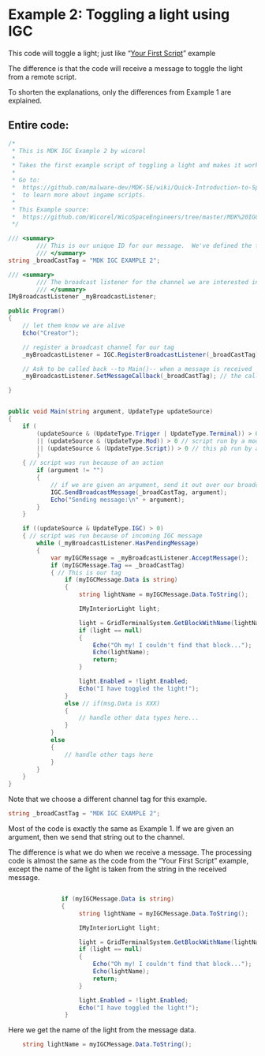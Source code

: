 # Example 2: Toggling a light using IGC

This code will toggle a light; just like “[Your First Script](https://github.com/Wicorel/WicoSpaceEngineers/tree/master/MDK%20IGC%20Example%202)” example 

The difference is that the code will receive a message to toggle the light from a remote script.

To shorten the explanations, only the differences from Example 1 are explained.

## Entire code:
```csharp
/*
 * This is MDK IGC Example 2 by wicorel
 * 
 * Takes the first example script of toggling a light and makes it work via IGC.
 * 
 * Go to:
 *  https://github.com/malware-dev/MDK-SE/wiki/Quick-Introduction-to-Space-Engineers-Ingame-Scripts
 *  to learn more about ingame scripts.
 * 
 * This Example source: 
 *  https://github.com/Wicorel/WicoSpaceEngineers/tree/master/MDK%20IGC%20Example%202
 */

/// <summary>
        /// This is our unique ID for our message.  We've defined the format for the message data (it's just a string)
        /// </summary>
string _broadCastTag = "MDK IGC EXAMPLE 2";

/// <summary>
        /// The broadcast listener for the channel we are interested in.
        /// </summary>
IMyBroadcastListener _myBroadcastListener;

public Program()
{
    // let them know we are alive
    Echo("Creator");

    // register a broadcast channel for our tag
    _myBroadcastListener = IGC.RegisterBroadcastListener(_broadCastTag);

    // Ask to be called back --to Main()-- when a message is received
    _myBroadcastListener.SetMessageCallback(_broadCastTag); // the callback agrument does NOT need to be the same as the tag

}


public void Main(string argument, UpdateType updateSource)
{
    if (
        (updateSource & (UpdateType.Trigger | UpdateType.Terminal)) > 0 // run by a terminal action
        || (updateSource & (UpdateType.Mod)) > 0 // script run by a mod
        || (updateSource & (UpdateType.Script)) > 0 // this pb run by another script (PB)
        )
    { // script was run because of an action
        if (argument != "")
        {
            // if we are given an argument, send it out over our broadcast channel
            IGC.SendBroadcastMessage(_broadCastTag, argument);
            Echo("Sending message:\n" + argument);
        }
    }

    if ((updateSource & UpdateType.IGC) > 0)
    { // script was run because of incoming IGC message
        while (_myBroadcastListener.HasPendingMessage)
        {
            var myIGCMessage = _myBroadcastListener.AcceptMessage();
            if (myIGCMessage.Tag == _broadCastTag)
            { // This is our tag
                if (myIGCMessage.Data is string)
                {
                    string lightName = myIGCMessage.Data.ToString();

                    IMyInteriorLight light;

                    light = GridTerminalSystem.GetBlockWithName(lightName) as IMyInteriorLight;
                    if (light == null)
                    {
                        Echo("Oh my! I couldn't find that block...");
                        Echo(lightName);
                        return;
                    }

                    light.Enabled = !light.Enabled;
                    Echo("I have toggled the light!");
                }
                else // if(msg.Data is XXX)
                {
                    // handle other data types here...
                }
            }
            else
            {
                // handle other tags here
            }
        }
    }
}
```

Note that we choose a different channel tag for this example.
```csharp
string _broadCastTag = "MDK IGC EXAMPLE 2";
```

Most of the code is exactly the same as Example 1.  If we are given an argument, then we send that string out to the channel.

The difference is what we do when we receive a message.  The processing code is almost the same as the code from the “Your First Script” example, except the name of the light is taken from the string in the received message.
```csharp

               if (myIGCMessage.Data is string)
               {
                    string lightName = myIGCMessage.Data.ToString();

                    IMyInteriorLight light;

                    light = GridTerminalSystem.GetBlockWithName(lightName) as IMyInteriorLight;
                    if (light == null)
                    {
                        Echo("Oh my! I couldn't find that block...");
                        Echo(lightName);
                        return;
                    }

                    light.Enabled = !light.Enabled;
                    Echo("I have toggled the light!");
                }
```

Here we get the name of the light from the message data.
```csharp
	string lightName = myIGCMessage.Data.ToString();
```



